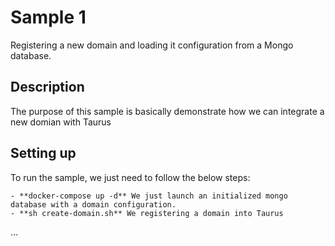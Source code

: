 # Sample 1

Registering a new domain and loading it configuration from a Mongo database.


## Description

The purpose of this sample is basically demonstrate how we can integrate a new domian with Taurus

## Setting up

To run the sample, we just need to follow the below steps:

    - **docker-compose up -d** We just launch an initialized mongo database with a domain configuration.
    - **sh create-domain.sh** We registering a domain into Taurus

...

